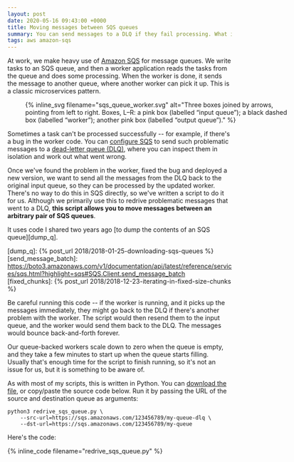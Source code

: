 ```yaml
---
layout: post
date: 2020-05-16 09:43:00 +0000
title: Moving messages between SQS queues
summary: You can send messages to a DLQ if they fail processing. What if you fix the bug, and you want to resend the failed messages?
tags: aws amazon-sqs
---
```


At work, we make heavy use of [Amazon SQS](https://en.wikipedia.org/wiki/Amazon_Simple_Queue_Service) for message queues.
We write tasks to an SQS queue, and then a worker application reads the tasks from the queue and does some processing.
When the worker is done, it sends the message to another queue, where another worker can pick it up.
This is a classic microservices pattern.

<figure style="width: 600px;">
  {%
    inline_svg
    filename="sqs_queue_worker.svg"
    alt="Three boxes joined by arrows, pointing from left to right. Boxes, L–R: a pink box (labelled “input queue”); a black dashed box (labelled “worker”); another pink box (labelled “output queue”)."
  %}
</figure>

Sometimes a task can't be processed successfully -- for example, if there's a bug in the worker code.
You can [configure SQS][sqs_dlq] to send such problematic messages to a [dead-letter queue (DLQ)][dlq], where you can inspect them in isolation and work out what went wrong.

[sqs_dlq]: https://docs.aws.amazon.com/AWSSimpleQueueService/latest/SQSDeveloperGuide/sqs-dead-letter-queues.html
[dlq]: https://en.wikipedia.org/wiki/Dead_letter_queue

Once we've found the problem in the worker, fixed the bug and deployed a new version, we want to send all the messages from the DLQ back to the original input queue, so they can be processed by the updated worker.
There's no way to do this in SQS directly, so we've written a script to do it for us.
Although we primarily use this to redrive problematic messages that went to a DLQ, **this script allows you to move messages between an arbitrary pair of SQS queues**.

It uses code I shared two years ago [to dump the contents of an SQS queue][dump_q].

[dump_q]: {% post_url 2018/2018-01-25-downloading-sqs-queues %}
[send_message_batch]: https://boto3.amazonaws.com/v1/documentation/api/latest/reference/services/sqs.html?highlight=sqs#SQS.Client.send_message_batch
[fixed_chunks]: {% post_url 2018/2018-12-23-iterating-in-fixed-size-chunks %}

Be careful running this code -- if the worker is running, and it picks up the messages immediately, they might go back to the DLQ if there's another problem with the worker.
The script would then resend them to the input queue, and the worker would send them back to the DLQ.
The messages would bounce back-and-forth forever.

Our queue-backed workers scale down to zero when the queue is empty, and they take a few minutes to start up when the queue starts filling.
Usually that's enough time for the script to finish running, so it's not an issue for us, but it is something to be aware of.

As with most of my scripts, this is written in Python.
You can [download the file](/files/2020/redrive_sqs_queue.py), or copy/paste the source code below.
Run it by passing the URL of the source and destination queue as arguments:

```
python3 redrive_sqs_queue.py \
    --src-url=https://sqs.amazonaws.com/123456789/my-queue-dlq \
    --dst-url=https://sqs.amazonaws.com/123456789/my-queue
```

Here's the code:

{% inline_code filename="redrive_sqs_queue.py" %}
